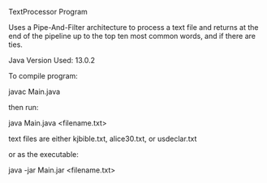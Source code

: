 TextProcessor Program

Uses a Pipe-And-Filter architecture to process a text file and returns at the end of the pipeline up to the top
ten most common words, and if there are ties.

Java Version Used: 13.0.2

To compile program:

javac Main.java

then run:

java Main.java <filename.txt>

text files are either kjbible.txt, alice30.txt, or usdeclar.txt

or as the executable:

java -jar Main.jar <filename.txt>
